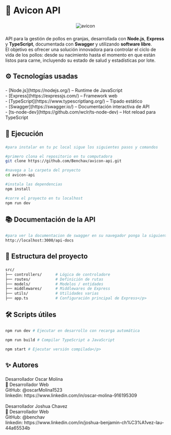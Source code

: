 <h1 align="left">🐔 Avicon API</h1>

###

<div align="center">
  <img src="https://i.ibb.co/rKTLjPS2/avicon.png" alt="avicon" border="0">
</div>

###

<p align="left">API para la gestión de pollos en granjas, desarrollada con <strong>Node.js</strong>, <strong>Express</strong> y <strong>TypeScript</strong>, documentada con <strong>Swagger</strong> y utilizando <strong>software libre</strong>.  <br>El objetivo es ofrecer una solución innovadora para controlar el ciclo de vida de los pollos: desde su nacimiento hasta el momento en que están listos para carne, incluyendo su estado de salud y estadísticas por lote.</p>

###

<h2 align="left">⚙️ Tecnologías usadas</h2>

###

<p align="left">- [Node.js](https://nodejs.org/) – Runtime de JavaScript<br>- [Express](https://expressjs.com/) – Framework web<br>- [TypeScript](https://www.typescriptlang.org/) – Tipado estático<br>- [Swagger](https://swagger.io/) – Documentación interactiva de API<br>- [ts-node-dev](https://github.com/wclr/ts-node-dev) – Hot reload para TypeScript</p>

###

<h2 align="left">🚀 Ejecución</h2>

###
```bash
#para instalar en tu pc local sigue los siguientes pasos y comandos

#primero clona el repositorio en tu computadora
git clone https://github.com/Benchav/avicon-api.git

#navega a la carpeta del proyecto
cd avicon-api

#instala las dependencias
npm install

#corre el proyecto en tu localhost
npm run dev
```
###

<h2 align="left">📚 Documentación de la API</h2>

###
```bash
#para ver la documentacion de swagger en su navegador ponga la siguiente ruta mientras corre el proyecto
http://localhost:3000/api-docs
```
###

<h2 align="left">📂 Estructura del proyecto</h2>

###
```bash
src/
├── controllers/      # Lógica de controladore
├── routes/           # Definición de rutas
├── models/           # Modelos / entidades
├── middlewares/      # Middlewares de Express
├── utils/            # Utilidades varias
├── app.ts            # Configuración principal de Express</p>
```
###

<h2 align="left">🛠️ Scripts útiles</h2>

###
```bash
npm run dev # Ejecutar en desarrollo con recarga automática

npm run build # Compilar TypeScript a JavaScript

npm start # Ejecutar versión compilada</p>
```
###

<h2 align="left">✨ Autores</h2>

###

<p align="left">Desarrollador Oscar Molina<br>💼 Desarrollador Web<br>GitHub: @oscarMolina1523<br>linkedin: https://www.linkedin.com/in/oscar-molina-916195309<br><br>Desarrollador Joshua Chavez<br>💼 Desarrollador Web<br>GitHub: @benchav<br>linkedin: https://www.linkedin.com/in/joshua-benjamin-ch%C3%A1vez-lau-44a65534b</p>

###
